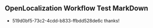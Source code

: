 ## OpenLocalization Workflow Test MarkDown
* 519d0bf5-73c2-4cdd-b833-ffbdd528de6c thanks!

<!--HONumber=Jul16_HO2-->


